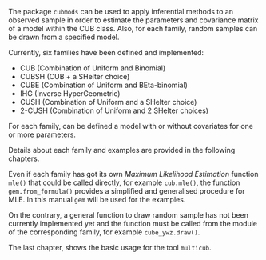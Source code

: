 The package `cubmods` can be used to apply inferential methods to an observed sample in order to estimate the parameters and covariance matrix of a model within the CUB class. Also, for each family, random samples can be drawn from a specified model.

Currently, six families have been defined and implemented: 

- CUB (Combination of Uniform and Binomial)
- CUBSH (CUB + a SHelter choice)
- CUBE (Combination of Uniform and BEta-binomial)
- IHG (Inverse HyperGeometric)
- CUSH (Combination of Uniform and a SHelter choice)
- 2-CUSH (Combination of Uniform and 2 SHelter choices)

For each family, can be defined a model with or without covariates for one or more parameters.

Details about each family and examples are provided in the following chapters.

Even if each family has got its own _Maximum Likelihood Estimation_ function `mle()` that could be called directly, for example `cub.mle()`, the function `gem.from_formula()` provides a simplified and generalised procedure for MLE. In this manual `gem` will be used for the examples.

On the contrary, a general function to draw random sample has not been currently implemented yet and the function must be called from the module of the corresponding family, for example `cube_ywz.draw()`.

The last chapter, shows the basic usage for the tool `multicub`.